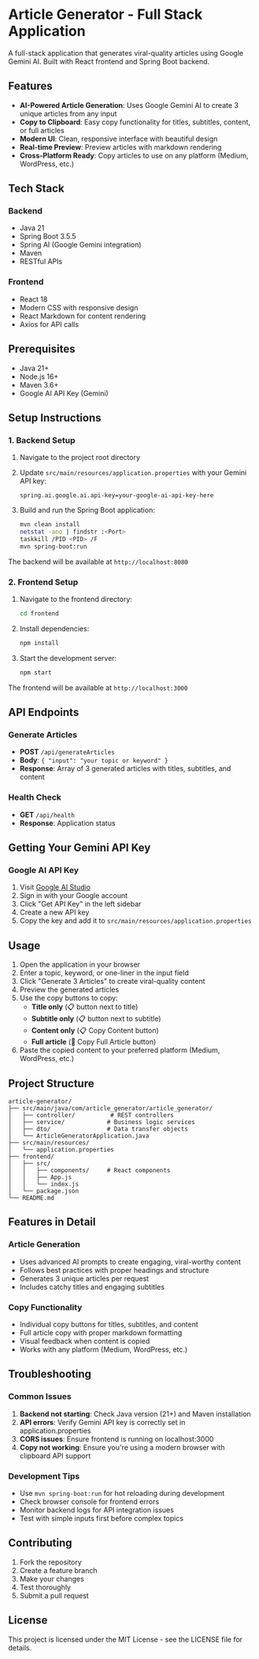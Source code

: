# Article Generator - Full Stack Application

A full-stack application that generates viral-quality articles using Google Gemini AI. Built with React frontend and Spring Boot backend.

## Features

- **AI-Powered Article Generation**: Uses Google Gemini AI to create 3 unique articles from any input
- **Copy to Clipboard**: Easy copy functionality for titles, subtitles, content, or full articles
- **Modern UI**: Clean, responsive interface with beautiful design
- **Real-time Preview**: Preview articles with markdown rendering
- **Cross-Platform Ready**: Copy articles to use on any platform (Medium, WordPress, etc.)

## Tech Stack

### Backend
- Java 21
- Spring Boot 3.5.5
- Spring AI (Google Gemini integration)
- Maven
- RESTful APIs

### Frontend
- React 18
- Modern CSS with responsive design
- React Markdown for content rendering
- Axios for API calls

## Prerequisites

- Java 21+
- Node.js 16+
- Maven 3.6+
- Google AI API Key (Gemini)

## Setup Instructions

### 1. Backend Setup

1. Navigate to the project root directory
2. Update `src/main/resources/application.properties` with your Gemini API key:
   ```properties
   spring.ai.google.ai.api-key=your-google-ai-api-key-here
   ```

3. Build and run the Spring Boot application:
   ```bash
   mvn clean install
   netstat -ano | findstr :<Port>
   taskkill /PID <PID> /F
   mvn spring-boot:run
   ```

The backend will be available at `http://localhost:8080`

### 2. Frontend Setup

1. Navigate to the frontend directory:
   ```bash
   cd frontend
   ```

2. Install dependencies:
   ```bash
   npm install
   ```

3. Start the development server:
   ```bash
   npm start
   ```

The frontend will be available at `http://localhost:3000`

## API Endpoints

### Generate Articles
- **POST** `/api/generateArticles`
- **Body**: `{ "input": "your topic or keyword" }`
- **Response**: Array of 3 generated articles with titles, subtitles, and content

### Health Check
- **GET** `/api/health`
- **Response**: Application status

## Getting Your Gemini API Key

### Google AI API Key
1. Visit [Google AI Studio](https://aistudio.google.com/)
2. Sign in with your Google account
3. Click "Get API Key" in the left sidebar
4. Create a new API key
5. Copy the key and add it to `src/main/resources/application.properties`

## Usage

1. Open the application in your browser
2. Enter a topic, keyword, or one-liner in the input field
3. Click "Generate 3 Articles" to create viral-quality content
4. Preview the generated articles
5. Use the copy buttons to copy:
   - **Title only** (📋 button next to title)
   - **Subtitle only** (📋 button next to subtitle)
   - **Content only** (📋 Copy Content button)
   - **Full article** (📄 Copy Full Article button)
6. Paste the copied content to your preferred platform (Medium, WordPress, etc.)

## Project Structure

```
article-generator/
├── src/main/java/com/article_generator/article_generator/
│   ├── controller/          # REST controllers
│   ├── service/            # Business logic services
│   ├── dto/                # Data transfer objects
│   └── ArticleGeneratorApplication.java
├── src/main/resources/
│   └── application.properties
├── frontend/
│   ├── src/
│   │   ├── components/     # React components
│   │   ├── App.js
│   │   └── index.js
│   └── package.json
└── README.md
```

## Features in Detail

### Article Generation
- Uses advanced AI prompts to create engaging, viral-worthy content
- Follows best practices with proper headings and structure
- Generates 3 unique articles per request
- Includes catchy titles and engaging subtitles

### Copy Functionality
- Individual copy buttons for titles, subtitles, and content
- Full article copy with proper markdown formatting
- Visual feedback when content is copied
- Works with any platform (Medium, WordPress, etc.)

## Troubleshooting

### Common Issues

1. **Backend not starting**: Check Java version (21+) and Maven installation
2. **API errors**: Verify Gemini API key is correctly set in application.properties
3. **CORS issues**: Ensure frontend is running on localhost:3000
4. **Copy not working**: Ensure you're using a modern browser with clipboard API support

### Development Tips

- Use `mvn spring-boot:run` for hot reloading during development
- Check browser console for frontend errors
- Monitor backend logs for API integration issues
- Test with simple inputs first before complex topics

## Contributing

1. Fork the repository
2. Create a feature branch
3. Make your changes
4. Test thoroughly
5. Submit a pull request

## License

This project is licensed under the MIT License - see the LICENSE file for details.
